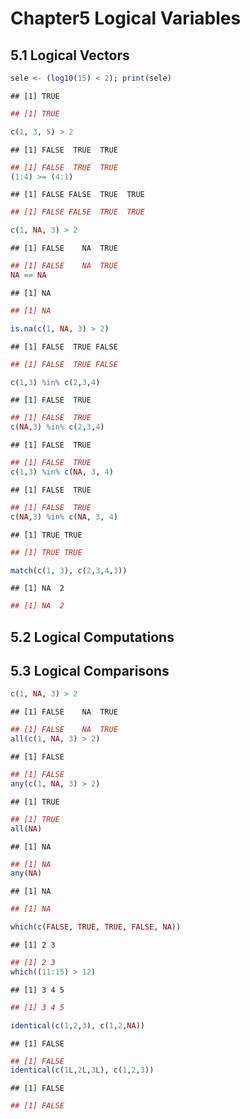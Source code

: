 Chapter5 Logical Variables
================

## 5.1 Logical Vectors

``` r
sele <- (log10(15) < 2); print(sele)
```

    ## [1] TRUE

``` r
## [1] TRUE
```

``` r
c(1, 3, 5) > 2
```

    ## [1] FALSE  TRUE  TRUE

``` r
## [1] FALSE  TRUE  TRUE
(1:4) >= (4:1)
```

    ## [1] FALSE FALSE  TRUE  TRUE

``` r
## [1] FALSE FALSE  TRUE  TRUE
```

``` r
c(1, NA, 3) > 2
```

    ## [1] FALSE    NA  TRUE

``` r
## [1] FALSE    NA  TRUE
NA == NA
```

    ## [1] NA

``` r
## [1] NA
```

``` r
is.na(c(1, NA, 3) > 2)
```

    ## [1] FALSE  TRUE FALSE

``` r
## [1] FALSE  TRUE FALSE
```

``` r
c(1,3) %in% c(2,3,4)
```

    ## [1] FALSE  TRUE

``` r
## [1] FALSE  TRUE
c(NA,3) %in% c(2,3,4)
```

    ## [1] FALSE  TRUE

``` r
## [1] FALSE  TRUE
c(1,3) %in% c(NA, 3, 4)
```

    ## [1] FALSE  TRUE

``` r
## [1] FALSE  TRUE
c(NA,3) %in% c(NA, 3, 4)
```

    ## [1] TRUE TRUE

``` r
## [1] TRUE TRUE
```

``` r
match(c(1, 3), c(2,3,4,3))
```

    ## [1] NA  2

``` r
## [1] NA  2
```

## 5.2 Logical Computations

## 5.3 Logical Comparisons

``` r
c(1, NA, 3) > 2
```

    ## [1] FALSE    NA  TRUE

``` r
## [1] FALSE    NA  TRUE
all(c(1, NA, 3) > 2)
```

    ## [1] FALSE

``` r
## [1] FALSE
any(c(1, NA, 3) > 2)
```

    ## [1] TRUE

``` r
## [1] TRUE
all(NA)
```

    ## [1] NA

``` r
## [1] NA
any(NA)
```

    ## [1] NA

``` r
## [1] NA
```

``` r
which(c(FALSE, TRUE, TRUE, FALSE, NA))
```

    ## [1] 2 3

``` r
## [1] 2 3
which((11:15) > 12)
```

    ## [1] 3 4 5

``` r
## [1] 3 4 5
```

``` r
identical(c(1,2,3), c(1,2,NA))
```

    ## [1] FALSE

``` r
## [1] FALSE
identical(c(1L,2L,3L), c(1,2,3))
```

    ## [1] FALSE

``` r
## [1] FALSE
```
